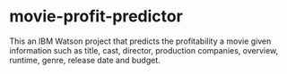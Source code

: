 # movie-profit-predictor

This an IBM Watson project that predicts the profitability a movie given information such as title, cast, director, production companies, overview, runtime, genre, release date and budget. 

